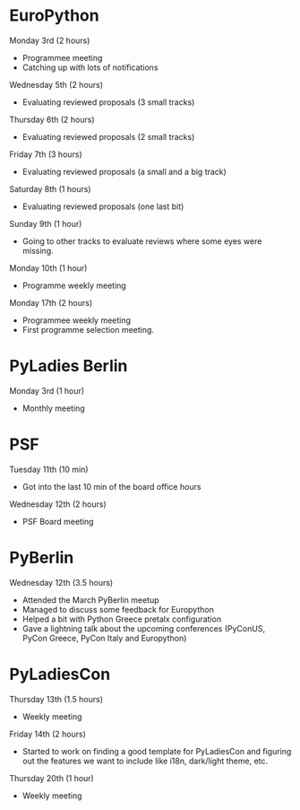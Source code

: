 # EuroPython

Monday 3rd (2 hours)

* Programmee meeting
* Catching up with lots of notifications

Wednesday 5th (2 hours)

* Evaluating reviewed proposals (3 small tracks)

Thursday 6th (2 hours)

* Evaluating reviewed proposals (2 small tracks)

Friday 7th (3 hours)

* Evaluating reviewed proposals (a small and a big track)

Saturday 8th (1 hours)

* Evaluating reviewed proposals (one last bit)

Sunday 9th (1 hour)

* Going to other tracks to evaluate reviews where some eyes were missing.

Monday 10th (1 hour)

* Programme weekly meeting

Monday 17th (2 hours)

* Programmee weekly meeting
* First programme selection meeting.

# PyLadies Berlin

Monday 3rd (1 hour)

* Monthly meeting

# PSF

Tuesday 11th (10 min)

* Got into the last 10 min of the board office hours

Wednesday 12th (2 hours)

* PSF Board meeting

# PyBerlin

Wednesday 12th (3.5 hours)

* Attended the March PyBerlin meetup
* Managed to discuss some feedback for Europython
* Helped a bit with Python Greece pretalx configuration
* Gave a lightning talk about the upcoming conferences (PyConUS, PyCon Greece,
  PyCon Italy and Europython)

# PyLadiesCon

Thursday 13th (1.5 hours)

* Weekly meeting

Friday 14th (2 hours)

* Started to work on finding a good template for PyLadiesCon and figuring out
  the features we want to include like i18n, dark/light theme, etc.

Thursday 20th (1 hour)

* Weekly meeting
